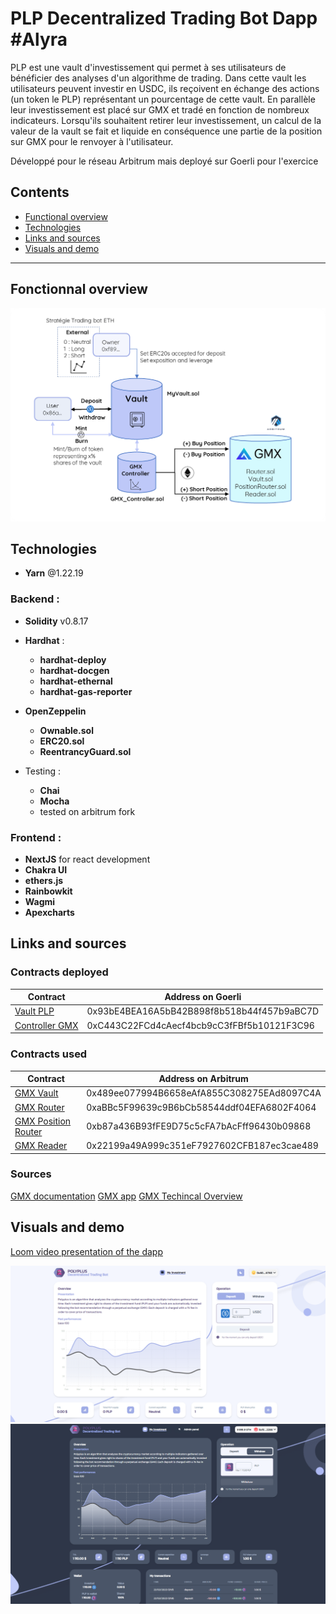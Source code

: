 # PLP Decentralized Trading Bot Dapp  #Alyra 

PLP est une vault d'investissement qui permet à ses utilisateurs de bénéficier des analyses d'un algorithme de trading. Dans cette vault les utilisateurs peuvent investir en USDC, ils reçoivent en échange des actions (un token le PLP) représentant un pourcentage de cette vault. En parallèle leur investissement est placé sur GMX et tradé en fonction de nombreux indicateurs. Lorsqu'ils souhaitent retirer leur investissement, un calcul de la valeur de la vault se fait et liquide en conséquence une partie de la position sur GMX pour le renvoyer à l'utilisateur.

Développé pour le réseau Arbitrum mais deployé sur Goerli pour l'exercice 

## Contents 
- [Functional overview](#fonctionnal-overview)
- [Technologies](#technologies)
- [Links and sources](#links-and-sources)
- [Visuals and demo](#visuals-and-demo)

-----------------

## Fonctionnal overview
![alt text](https://github.com/vigimani/DTB/blob/main/schema.png)


## Technologies
 * __Yarn__ @1.22.19

 ### Backend : 
 * __Solidity__ v0.8.17
 * __Hardhat__ : 
    * __hardhat-deploy__ 
    * __hardhat-docgen__
    * __hardhat-ethernal__
    * __hardhat-gas-reporter__
 * __OpenZeppelin__ 
    * __Ownable.sol__
    * __ERC20.sol__
    * __ReentrancyGuard.sol__

 * Testing : 
    * __Chai__
    * __Mocha__
    * tested on arbitrum fork

 
 ### Frontend :
 * __NextJS__ for react development
 * __Chakra UI__
 * __ethers.js__
 *  __Rainbowkit__
 * __Wagmi__
 * __Apexcharts__


## Links and sources

### Contracts deployed
| Contract          | Address on Goerli                                    |
| ----------------- | ------------------------------------------ |
| [Vault PLP](https://goerli.etherscan.io/address/0x93bE4BEA16A5bB42B898f8b518b44f457b9aBC7D)    | 0x93bE4BEA16A5bB42B898f8b518b44f457b9aBC7D |
| [Controller GMX](https://goerli.etherscan.io/address/0xC443C22FCd4cAecf4bcb9cC3fFBf5b10121F3C96)     | 0xC443C22FCd4cAecf4bcb9cC3fFBf5b10121F3C96 |

### Contracts used
| Contract                 | Address on Arbitrum                                    |
| ------------------------ | ------------------------------------------ |
| [GMX Vault](https://arbiscan.io/address/0x489ee077994B6658eAfA855C308275EAd8097C4A)   | 0x489ee077994B6658eAfA855C308275EAd8097C4A |
| [GMX Router](https://arbiscan.io/address/0xaBBc5F99639c9B6bCb58544ddf04EFA6802F4064)          | 0xaBBc5F99639c9B6bCb58544ddf04EFA6802F4064 |
| [GMX Position Router](https://arbiscan.io/address/0xb87a436B93fFE9D75c5cFA7bAcFff96430b09868)         | 0xb87a436B93fFE9D75c5cFA7bAcFff96430b09868 |
| [GMX Reader](https://arbiscan.io/address/0x22199a49A999c351eF7927602CFB187ec3cae489) | 0x22199a49A999c351eF7927602CFB187ec3cae489 |

### Sources
[GMX documentation](https://gmxio.gitbook.io/gmx/)
[GMX app](https://app.gmx.io/#/dashboard)
[GMX Techincal Overview](https://gmx-io.notion.site/GMX-Technical-Overview-47fc5ed832e243afb9e97e8a4a036353)

## Visuals and demo
[Loom video presentation of the dapp](https://www.loom.com/share/ca6deeadc1954c4985c00cbd6281de38)

![alt text](https://github.com/vigimani/DTB/blob/main/1.png)
![alt text](https://github.com/vigimani/DTB/blob/main/2.png)
